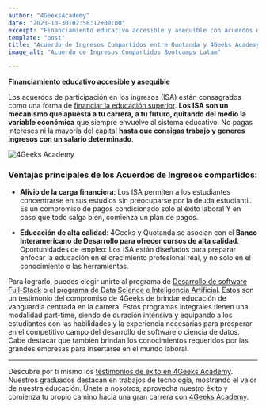 ```yaml
---
author: "4GeeksAcademy"
date: "2023-10-30T02:58:12+00:00"
excerpt: "Financiamiento educativo accesible y asequible con acuerdos de participación en los ingresos (ISA). Alivio de la carga financiera y educación de alta calidad ofrecida por 4Geeks y Quotanda. Oportunidades de empleo en desarrollo de software y ciencia de datos. Compromiso de brindar educación centrada en la carrera."
template: "post"
title: "Acuerdo de Ingresos Compartidos entre Quotanda y 4Geeks Academy "
image_alt: "Acuerdo de Ingresos Compartidos Bootcamps Latam"

---
```


**Financiamiento educativo accesible y asequible**

Los acuerdos de participación en los ingresos (ISA) están consagrados como una forma de [financiar la educación superior](https://4geeksacademy.com/es/financiacion). 
**Los ISA son un mecanismo que apuesta a tu carrera, a tu futuro, quitando del medio la variable económica** que siempre envuelve al sistema educativo. 
No  pagas intereses ni la mayoría del capital **hasta que consigas trabajo y generes ingresos con un salario determinado**.

![4Geeks Academy](https://storage.googleapis.com/media-breathecode/ea4fd897823186161355bdfce8b2d4f443a1effdc17d84c7b00c14e3de85c5aa)

### Ventajas principales de los Acuerdos de Ingresos compartidos:

- **Alivio de la carga financiera**: Los ISA permiten a los estudiantes concentrarse en sus estudios sin preocuparse por la deuda estudiantil.
Es un compromiso de pagos condicionado solo al éxito laboral Y en caso que todo salga bien, comienza un plan de pagos.

- **Educación de alta calidad**: 4Geeks y  Quotanda se asocian con el **Banco Interamericano de Desarrollo para ofrecer cursos de alta calidad**.
Oportunidades de empleo: Los ISA están diseñados para preparar enfocar la educación en el crecimiento profesional real, y no solo en el conocimiento o las herramientas. 

Para lograrlo, puedes elegir unirte al programa de [Desarrollo de software Full-Stack](https://4geeksacademy.com/es/coding-bootcamps/desarrollador-full-stack) o el [programa de Data Science e Inteligencia Artificial](https://4geeksacademy.com/es/coding-bootcamps/curso-datascience-machine-learning). 
Estos son un testimonio del compromiso de 4Geeks de brindar educación de vanguardia centrada en la carrera. 
Estos programas integrales tienen una modalidad part-time, siendo de duración intensiva y equipando a los estudiantes con las habilidades y la experiencia necesarias para prosperar en el competitivo campo del desarrollo de software o ciencia de datos. 
Cabe destacar que también brindan los conocimientos requeridos por las grandes empresas para insertarse en el mundo laboral.

---
Descubre por ti mismo los [testimonios de éxito en 4Geeks Academy](https://4geeksacademy.com/es/testimonios). Nuestros graduados destacan en trabajos de tecnología, mostrando el valor de nuestra educación. Únete a nosotros, aprovecha nuestro éxito y comienza tu propio camino hacia una gran carrera con [4Geeks Academy](https://4geeksacademy.com/es/inicio).
